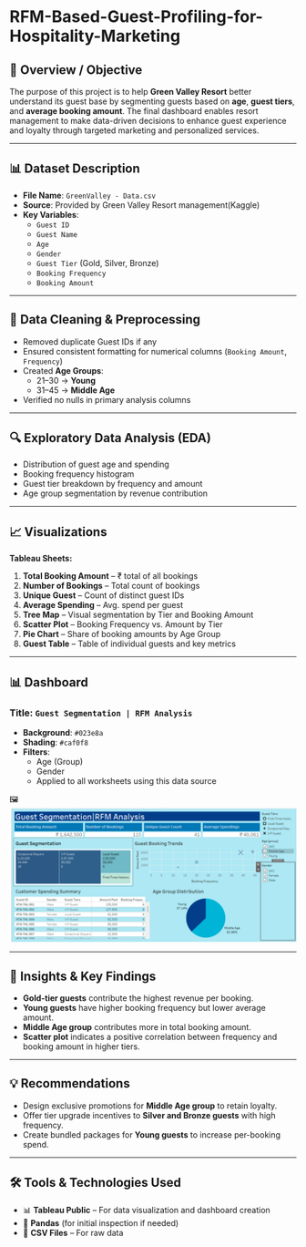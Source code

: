 # RFM-Based-Guest-Profiling-for-Hospitality-Marketing
## 📝 Overview / Objective

The purpose of this project is to help **Green Valley Resort** better understand its guest base by segmenting guests based on **age**, **guest tiers**, and **average booking amount**. The final dashboard enables resort management to make data-driven decisions to enhance guest experience and loyalty through targeted marketing and personalized services.

---

## 📊 Dataset Description

- **File Name**: `GreenValley - Data.csv`
- **Source**: Provided by Green Valley Resort management(Kaggle)
- **Key Variables**:
  - `Guest ID`
  - `Guest Name`
  - `Age`
  - `Gender`
  - `Guest Tier` (Gold, Silver, Bronze)
  - `Booking Frequency`
  - `Booking Amount`

---

## 🧹 Data Cleaning & Preprocessing

- Removed duplicate Guest IDs if any
- Ensured consistent formatting for numerical columns (`Booking Amount`, `Frequency`)
- Created **Age Groups**:
  - 21–30 → **Young**
  - 31–45 → **Middle Age**
- Verified no nulls in primary analysis columns

---

## 🔍 Exploratory Data Analysis (EDA)

- Distribution of guest age and spending
- Booking frequency histogram
- Guest tier breakdown by frequency and amount
- Age group segmentation by revenue contribution

---

## 📈 Visualizations

**Tableau Sheets:**

1. **Total Booking Amount** – ₹ total of all bookings
2. **Number of Bookings** – Total count of bookings
3. **Unique Guest** – Count of distinct guest IDs
4. **Average Spending** – Avg. spend per guest
5. **Tree Map** – Visual segmentation by Tier and Booking Amount
6. **Scatter Plot** – Booking Frequency vs. Amount by Tier
7. **Pie Chart** – Share of booking amounts by Age Group
8. **Guest Table** – Table of individual guests and key metrics

---

## 📊 Dashboard

### Title: `Guest Segmentation | RFM Analysis`

- **Background**: `#023e8a`
- **Shading**: `#caf0f8`
- **Filters**:
  - Age (Group)
  - Gender
  - Applied to all worksheets using this data source

🖼️ ![Dashboard](https://github.com/rashi12121/RFM-Based-Guest-Profiling-for-Hospitality-Marketing/blob/main/_Green%20Vally%20Resort%20Dashboard.png)

---

## 🧠 Insights & Key Findings

- **Gold-tier guests** contribute the highest revenue per booking.
- **Young guests** have higher booking frequency but lower average amount.
- **Middle Age group** contributes more in total booking amount.
- **Scatter plot** indicates a positive correlation between frequency and booking amount in higher tiers.

---

## 💡 Recommendations

- Design exclusive promotions for **Middle Age group** to retain loyalty.
- Offer tier upgrade incentives to **Silver and Bronze guests** with high frequency.
- Create bundled packages for **Young guests** to increase per-booking spend.

---

## 🛠️ Tools & Technologies Used

- 📊 **Tableau Public** – For data visualization and dashboard creation
- 🐼 **Pandas** (for initial inspection if needed)
- 📁 **CSV Files** – For raw data
